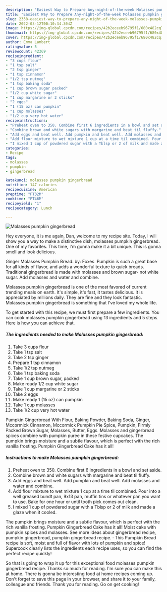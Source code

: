 ```yaml
---
description: "Easiest Way to Prepare Any-night-of-the-week Molasses pumpkin gingerbread"
title: "Easiest Way to Prepare Any-night-of-the-week Molasses pumpkin gingerbread"
slug: 2338-easiest-way-to-prepare-any-night-of-the-week-molasses-pumpkin-gingerbread
date: 2022-03-12T00:10:34.304Z
image: https://img-global.cpcdn.com/recipes/42b2eceeb96795f1/680x482cq70/molasses-pumpkin-gingerbread-recipe-main-photo.jpg
thumbnail: https://img-global.cpcdn.com/recipes/42b2eceeb96795f1/680x482cq70/molasses-pumpkin-gingerbread-recipe-main-photo.jpg
cover: https://img-global.cpcdn.com/recipes/42b2eceeb96795f1/680x482cq70/molasses-pumpkin-gingerbread-recipe-main-photo.jpg
author: Emma Lambert
ratingvalue: 5
reviewcount: 42369
recipeingredient:
- "3 cups flour"
- "1 tsp salt"
- "2 tsp ginger"
- "1 tsp cinnamon"
- "1/2 tsp nutmeg"
- "1 tsp baking soda"
- "1 cup brown sugar packed"
- "1/2 cup white sugar"
- "1 cup margarine or 2 sticks"
- "2 eggs"
- "1 (15 oz) can pumpkin"
- "1 cup molasses"
- "1/2 cup very hot water"
recipeinstructions:
- "Preheat oven to 350. Combine first 6 ingredients in a bowl and set aside."
- "Combine brown and white sugars with margarine and beat til fluffy."
- "Add eggs and beat well. Add pumpkin and beat well. Add molasses and water and combine."
- "Add flour mixture to wet mixture 1 cup at a time til combined. Pour into a well greased bundt pan, 9x13 pan, muffin tins or whatever pan you want to use. Bake for one hour or until tooth pick comes out clean."
- "I mixed 1 cup of powdered sugar with a Tblsp or 2 of milk and made a glaze when it cooled."
categories:
- Recipe
tags:
- molasses
- pumpkin
- gingerbread

katakunci: molasses pumpkin gingerbread 
nutrition: 147 calories
recipecuisine: American
preptime: "PT32M"
cooktime: "PT46M"
recipeyield: "1"
recipecategory: Lunch

---
```



![Molasses pumpkin gingerbread](https://img-global.cpcdn.com/recipes/42b2eceeb96795f1/680x482cq70/molasses-pumpkin-gingerbread-recipe-main-photo.jpg)

Hey everyone, it is me again, Dan, welcome to my recipe site. Today, I will show you a way to make a distinctive dish, molasses pumpkin gingerbread. One of my favorites. This time, I'm gonna make it a bit unique. This is gonna smell and look delicious.

Ginger Molasses Pumpkin Bread. by: Foxes. Pumpkin is such a great base for all kinds of flavor, and adds a wonderful texture to quick breads. Traditional gingerbread is made with molasses and brown sugar- not white sugar. Add molasses and water and combine.

Molasses pumpkin gingerbread is one of the most favored of current trending meals on earth. It's simple, it's fast, it tastes delicious. It is appreciated by millions daily. They are fine and they look fantastic. Molasses pumpkin gingerbread is something that I've loved my whole life.


To get started with this recipe, we must first prepare a few ingredients. You can cook molasses pumpkin gingerbread using 13 ingredients and 5 steps. Here is how you can achieve that.

<!--inarticleads1-->

##### The ingredients needed to make Molasses pumpkin gingerbread:

1. Take 3 cups flour
1. Take 1 tsp salt
1. Take 2 tsp ginger
1. Prepare 1 tsp cinnamon
1. Take 1/2 tsp nutmeg
1. Take 1 tsp baking soda
1. Take 1 cup brown sugar, packed
1. Make ready 1/2 cup white sugar
1. Take 1 cup margarine or 2 sticks
1. Take 2 eggs
1. Make ready 1 (15 oz) can pumpkin
1. Take 1 cup molasses
1. Take 1/2 cup very hot water


Pumpkin Gingerbread With Flour, Baking Powder, Baking Soda, Ginger, Mccormick Cinnamon, Mccormick Pumpkin Pie Spice, Pumpkin, Firmly Packed Brown Sugar, Molasses, Butter, Eggs. Molasses and gingerbread spices combine with pumpkin puree in these festive cupcakes. The pumpkin brings moisture and a subtle flavour, which is perfect with the rich vanilla frosting. Pumpkin Gingerbread Cake has it all! 

<!--inarticleads2-->

##### Instructions to make Molasses pumpkin gingerbread:

1. Preheat oven to 350. Combine first 6 ingredients in a bowl and set aside.
1. Combine brown and white sugars with margarine and beat til fluffy.
1. Add eggs and beat well. Add pumpkin and beat well. Add molasses and water and combine.
1. Add flour mixture to wet mixture 1 cup at a time til combined. Pour into a well greased bundt pan, 9x13 pan, muffin tins or whatever pan you want to use. Bake for one hour or until tooth pick comes out clean.
1. I mixed 1 cup of powdered sugar with a Tblsp or 2 of milk and made a glaze when it cooled.


The pumpkin brings moisture and a subtle flavour, which is perfect with the rich vanilla frosting. Pumpkin Gingerbread Cake has it all! Moist cake with pumpkin spices and molasses. See more ideas about gingerbread recipe, pumpkin gingerbread, pumpkin gingerbread recipe. · This Pumpkin Bread recipe is soft, moist and full of flavor with lots of pumpkin and spice! Supercook clearly lists the ingredients each recipe uses, so you can find the perfect recipe quickly! 

So that is going to wrap it up for this exceptional food molasses pumpkin gingerbread recipe. Thanks so much for reading. I'm sure you can make this at home. There is gonna be interesting food at home recipes coming up. Don't forget to save this page in your browser, and share it to your family, colleague and friends. Thank you for reading. Go on get cooking!
